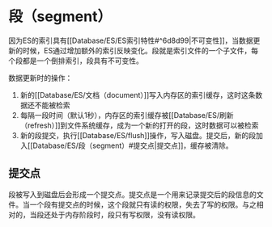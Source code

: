 # 段（segment）

因为ES的索引具有[[Database/ES/ES索引特性#^6d8d99|不可变性]]，当数据更新的时候，ES通过增加额外的索引反映变化。段就是索引文件的一个子文件，每个段都是一个倒排索引，段具有不可变性。

数据更新时的操作：
1. 新的[[Database/ES/文档（document）]]写入内存区的索引缓存，这时这条数据还不能被检索
2. 每隔一段时间（默认1秒），内存区的索引缓存被[[Database/ES/刷新（refresh）]]到文件系统缓存，成为一个新的打开的段，这时数据可以被检索
3. 新的段提交，执行[[Database/ES/flush]]操作，写入磁盘。提交后，新的段加入[[Database/ES/段（segment）#提交点|提交点]]，缓存被清除。

## 提交点

段被写入到磁盘后会形成一个提交点。提交点是一个用来记录提交后的段信息的文件。当一个段有提交点的时候，这个段就只有读的权限，失去了写的权限。与之相对的，当段还处于内存阶段时，段只有写权限，没有读权限。